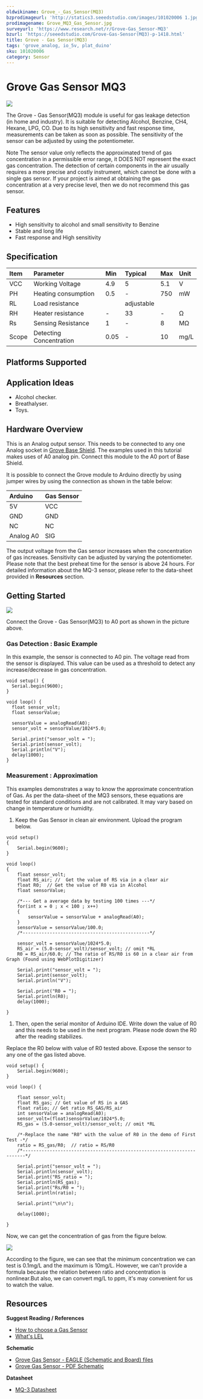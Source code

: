 ```yaml
---
oldwikiname: Grove_-_Gas_Sensor(MQ3)
bzprodimageurl: 'http://statics3.seeedstudio.com/images/101020006 1.jpg'
prodimagename: Grove_MQ3_Gas_Sensor.jpg
surveyurl: 'https://www.research.net/r/Grove-Gas_Sensor-MQ3'
bzurl: 'https://seeedstudio.com/Grove-Gas-Sensor(MQ3)-p-1418.html'
title: Grove - Gas Sensor(MQ3)
tags: 'grove_analog, io_5v, plat_duino'
sku: 101020006
category: Sensor
---
```


# Grove Gas Sensor MQ3

![](https://raw.githubusercontent.com/SeeedDocument/Grove-Gas_Sensor-MQ3/master/img/Grove_MQ3_Gas_Sensor.jpg)

The Grove - Gas Sensor\(MQ3\) module is useful for gas leakage detection \(in home and industry\). It is suitable for detecting Alcohol, Benzine, CH4, Hexane, LPG, CO. Due to its high sensitivity and fast response time, measurements can be taken as soon as possible. The sensitivity of the sensor can be adjusted by using the potentiometer.

Note The sensor value only reflects the approximated trend of gas concentration in a permissible error range, it DOES NOT represent the exact gas concentration. The detection of certain components in the air usually requires a more precise and costly instrument, which cannot be done with a single gas sensor. If your project is aimed at obtaining the gas concentration at a very precise level, then we do not recommend this gas sensor.

## Features

* High sensitivity to alcohol and small sensitivity to Benzine
* Stable and long life
* Fast response and High sensitivity

## Specification

| Item | Parameter | Min | Typical | Max | Unit |
| :--- | :--- | :--- | :--- | :--- | :--- |
| VCC | Working Voltage | 4.9 | 5 | 5.1 | V |
| PH | Heating consumption | 0.5 | - | 750 | mW |
| RL | Load resistance |  | adjustable |  |  |
| RH | Heater resistance | - | 33 | - | Ω |
| Rs | Sensing Resistance | 1 | - | 8 | MΩ |
| Scope | Detecting Concentration | 0.05 | - | 10 | mg/L |

## Platforms Supported

## Application Ideas

* Alcohol checker.
* Breathalyser.
* Toys.

## Hardware Overview

This is an Analog output sensor. This needs to be connected to any one Analog socket in [Grove Base Shield](/Base_Shield_V2). The examples used in this tutorial makes uses of A0 analog pin. Connect this module to the A0 port of Base Shield.

It is possible to connect the Grove module to Arduino directly by using jumper wires by using the connection as shown in the table below:

| Arduino | Gas Sensor |
| :--- | :--- |
| 5V | VCC |
| GND | GND |
| NC | NC |
| Analog A0 | SIG |

The output voltage from the Gas sensor increases when the concentration of gas increases. Sensitivity can be adjusted by varying the potentiometer. Please note that the best preheat time for the sensor is above 24 hours. For detailed information about the MQ-3 sensor, please refer to the data-sheet provided in **Resources** section.

## Getting Started

![](https://raw.githubusercontent.com/SeeedDocument/Grove-Gas_Sensor-MQ3/master/img/Read_Gas_Sensor_data.jpg)

Connect the Grove - Gas Sensor\(MQ3\) to A0 port as shown in the picture above.

### Gas Detection : Basic Example

In this example, the sensor is connected to A0 pin. The voltage read from the sensor is displayed. This value can be used as a threshold to detect any increase/decrease in gas concentration.

```text
void setup() {
  Serial.begin(9600);
}

void loop() {
  float sensor_volt;
  float sensorValue;

  sensorValue = analogRead(A0);
  sensor_volt = sensorValue/1024*5.0;

  Serial.print("sensor_volt = ");
  Serial.print(sensor_volt);
  Serial.println("V");
  delay(1000);
}
```

### Measurement : Approximation

This examples demonstrates a way to know the approximate concentration of Gas. As per the data-sheet of the MQ3 sensors, these equations are tested for standard conditions and are not calibrated. It may vary based on change in temperature or humidity.

1. Keep the Gas Sensor in clean air environment. Upload the program below.

```text
void setup()
{
    Serial.begin(9600);
}

void loop()
{
    float sensor_volt;
    float RS_air; //  Get the value of RS via in a clear air
    float R0;  // Get the value of R0 via in Alcohol
    float sensorValue;

    /*--- Get a average data by testing 100 times ---*/
    for(int x = 0 ; x < 100 ; x++)
    {
        sensorValue = sensorValue + analogRead(A0);
    }
    sensorValue = sensorValue/100.0;
    /*-----------------------------------------------*/

    sensor_volt = sensorValue/1024*5.0;
    RS_air = (5.0-sensor_volt)/sensor_volt; // omit *RL
    R0 = RS_air/60.0; // The ratio of RS/R0 is 60 in a clear air from Graph (Found using WebPlotDigitizer)

    Serial.print("sensor_volt = ");
    Serial.print(sensor_volt);
    Serial.println("V");

    Serial.print("R0 = ");
    Serial.println(R0);
    delay(1000);

}
```

1. Then, open the serial monitor of Arduino IDE. Write down the value of R0 and this needs to be used in the next program. Please node down the R0 after the reading stabilizes.

Replace the R0 below with value of R0 tested above. Expose the sensor to any one of the gas listed above.

```text
void setup() {
    Serial.begin(9600);
}

void loop() {

    float sensor_volt;
    float RS_gas; // Get value of RS in a GAS
    float ratio; // Get ratio RS_GAS/RS_air
    int sensorValue = analogRead(A0);
    sensor_volt=(float)sensorValue/1024*5.0;
    RS_gas = (5.0-sensor_volt)/sensor_volt; // omit *RL

    /*-Replace the name "R0" with the value of R0 in the demo of First Test -*/
    ratio = RS_gas/R0;  // ratio = RS/R0
    /*-----------------------------------------------------------------------*/

    Serial.print("sensor_volt = ");
    Serial.println(sensor_volt);
    Serial.print("RS_ratio = ");
    Serial.println(RS_gas);
    Serial.print("Rs/R0 = ");
    Serial.println(ratio);

    Serial.print("\n\n");

    delay(1000);

}
```

Now, we can get the concentration of gas from the figure below.

![](https://raw.githubusercontent.com/SeeedDocument/Grove-Gas_Sensor-MQ3/master/img/GAS_Sensor_3.png)

According to the figure, we can see that the minimum concentration we can test is 0.1mg/L and the maximum is 10mg/L. However, we can't provide a formula because the relation between ratio and concentration is nonlinear.But also, we can convert mg/L to ppm, it's may convenient for us to watch the value.

## Resources

**Suggest Reading / References**

* [How to choose a Gas Sensor](/How_to_choose_A_Gas_Sensor)
* [What's LEL](http://en.wikipedia.org/wiki/Flammability_limit)

**Schematic**

* [Grove Gas Sensor - EAGLE \(Schematic and Board\) files](https://raw.githubusercontent.com/SeeedDocument/Grove-Gas_Sensor-MQ3/master/res/Gas_Sensor_Eagle_files.zip)
* [Grove Gas Sensor - PDF Schematic](https://raw.githubusercontent.com/SeeedDocument/Grove-Gas_Sensor-MQ3/master/res/Gas_Sensor_Schematic.pdf)

**Datasheet**

* [MQ-3 Datasheet](https://raw.githubusercontent.com/SeeedDocument/Grove-Gas_Sensor-MQ3/master/res/MQ-3.pdf)

